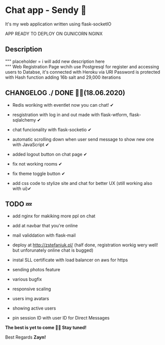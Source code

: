 # **Chat app - Sendy 💬**
It's my web application written using flask-socketIO


APP READY TO DEPLOY ON GUNICORN NGINX
## **Description**
 """
placeholder = i will add new description here  
 """
Web Registration Page wchih use Postgresql for register and accessing users to Databse, it's connected with Heroku via URI
Password is protected with Hash function adding 16b salt and 29,000 iterations

## **CHANGELOG ./ DONE 👌🏻(18.06.2020)**

- Redis woriking with eventlet now you can chat! ✔

- resgistration with log in and out made with flask-wtform, flask-sqlalchemy ✔

- chat funcionality with flask-socketio ✔

- automatic scrolling down when user send message to show new one with JavaScript ✔

- added logout button on chat page ✔

- fix not working rooms ✔

- fix theme toggle button ✔

- add css code to stylize site and chat for better UX (still working also with ui)✔

## **TODO 💤**

- add nginx for makiking more ppl on chat

- add at navbar that you're online 

- mail validdation with flask-mail

- deploy at http://zstefaniuk.pl/ (half done, registration workig wery well! but unforunately online chat is bugged)

- instal SLL certificate with load balancer on aws for https 

- sending photos feature 

- various bugfix

- responsive scaling

- users img avatars

- showing active users 

- pin session ID with user ID for Direct Messages

**The best is yet to come ✌🏻 Stay tuned!**

Best Regards **Zayn!**
